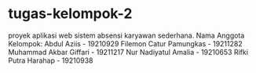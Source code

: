# tugas-kelompok-2
proyek aplikasi web sistem absensi karyawan sederhana.
Nama Anggota Kelompok:
Abdul Aziis - 19210929
Filemon Catur Pamungkas - 19211282
Muhammad Akbar Giffari - 19211217
Nur Nadiyatul Amalia - 19210653
Rifki Putra Harahap - 19210938
